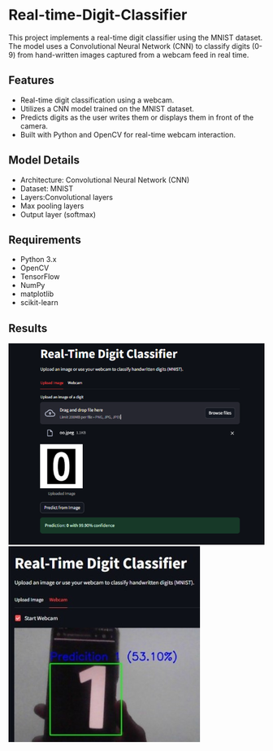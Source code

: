 # Real-time-Digit-Classifier

This project implements a real-time digit classifier using the MNIST dataset. The model uses a Convolutional Neural Network (CNN) to classify digits (0-9) from hand-written images captured from a webcam feed in real time.

## Features
- Real-time digit classification using a webcam.
- Utilizes a CNN model trained on the MNIST dataset.
- Predicts digits as the user writes them or displays them in front of the camera.
- Built with Python and OpenCV for real-time webcam interaction.
  
## Model Details

-  Architecture: Convolutional Neural Network (CNN)
-  Dataset: MNIST
- Layers:Convolutional layers
- Max pooling layers
- Output layer (softmax)


## Requirements
- Python 3.x
- OpenCV
- TensorFlow
- NumPy
- matplotlib
- scikit-learn

## Results

![Image1](Image1.png)
![Image2](Image2.jpeg)
